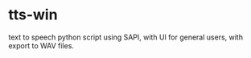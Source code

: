 # tts-win
text to speech python script using SAPI, with UI for general users, with export to WAV files.
